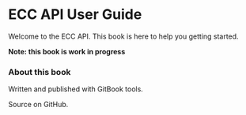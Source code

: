 # ECC API User Guide

Welcome to the ECC API. This book is here to help you getting started.

__Note: this book is work in progress__

### About this book

Written and published with GitBook tools.

Source on GitHub.
